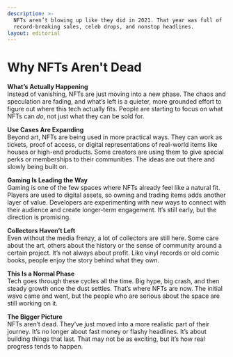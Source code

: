 ```yaml
---
description: >-
  NFTs aren’t blowing up like they did in 2021. That year was full of
  record-breaking sales, celeb drops, and nonstop headlines.
layout: editorial
---
```


# Why NFTs Aren't Dead

**What’s Actually Happening**\
Instead of vanishing, NFTs are just moving into a new phase. The chaos and speculation are fading, and what’s left is a quieter, more grounded effort to figure out where this tech actually fits. People are starting to focus on what NFTs can _do_, not just what they can be sold for.

**Use Cases Are Expanding**\
Beyond art, NFTs are being used in more practical ways. They can work as tickets, proof of access, or digital representations of real-world items like houses or high-end products. Some creators are using them to give special perks or memberships to their communities. The ideas are out there and slowly being built on.

**Gaming Is Leading the Way**\
Gaming is one of the few spaces where NFTs already feel like a natural fit. Players are used to digital assets, so owning and trading items adds another layer of value. Developers are experimenting with new ways to connect with their audience and create longer-term engagement. It’s still early, but the direction is promising.

**Collectors Haven’t Left**\
Even without the media frenzy, a lot of collectors are still here. Some care about the art, others about the history or the sense of community around a certain project. It’s not always about profit. Like vinyl records or old comic books, people enjoy the story behind what they own.

**This Is a Normal Phase**\
Tech goes through these cycles all the time. Big hype, big crash, and then steady growth once the dust settles. That’s where NFTs are now. The initial wave came and went, but the people who are serious about the space are still working on it.

**The Bigger Picture**\
NFTs aren’t dead. They’ve just moved into a more realistic part of their journey. It’s no longer about fast money or flashy headlines. It’s about building things that last. That may not be as exciting, but it’s how real progress tends to happen.
